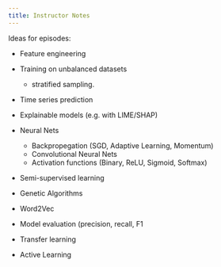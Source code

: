 ```yaml
---
title: Instructor Notes
---
```


Ideas for episodes:

- Feature engineering
- Training on unbalanced datasets
  - stratified sampling.
- Time series prediction
- Explainable models (e.g. with LIME/SHAP)
- Neural Nets
  - Backpropegation (SGD, Adaptive Learning, Momentum)
  - Convolutional Neural Nets
  - Activation functions (Binary, ReLU, Sigmoid, Softmax)

- Semi-supervised learning
- Genetic Algorithms
- Word2Vec
- Model evaluation (precision, recall, F1
- Transfer learning
- Active Learning
  
